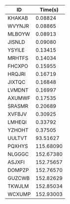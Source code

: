 |ID|Time(s)|
|-|-|
|KHAKAB|0.08824|
|WVYNJR|0.08865|
|MLBOYW|0.08913|
|JISNLD|0.09080|
|YSYILE|0.13415|
|MRHTFS|0.14034|
|FHCXPO|0.15955|
|HRQJRI|0.16719|
|JIXTQC|0.16848|
|LVMDNT|0.16997|
|AXUMWF|0.17535|
|SRASMR|0.20689|
|XVFBJV|0.30925|
|LMHEQI|0.33792|
|YZHOHT|0.37505|
|UULTVT|93.51627|
|PQXHYS|115.68090|
|NLGGGC|152.67380|
|ASJXFI|152.75657|
|DOMPZP|152.76570|
|GUZCWB|152.82629|
|TKWJLM|152.85034|
|WCXUMP|152.93003|
